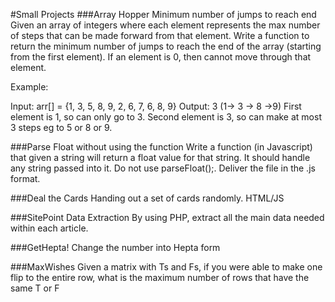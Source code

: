 #Small Projects
###Array Hopper
Minimum number of jumps to reach end
Given an array of integers where each element represents the max number of steps that can be made forward from that element. Write a function to return the minimum number of jumps to reach the end of the array (starting from the first element). If an element is 0, then cannot move through that element.

Example:

Input: arr[] = {1, 3, 5, 8, 9, 2, 6, 7, 6, 8, 9}
Output: 3 (1-> 3 -> 8 ->9)
First element is 1, so can only go to 3. Second element is 3, so can make at most 3 steps eg to 5 or 8 or 9.

###Parse Float without using the function
Write a function (in Javascript) that given a string will return a float value for that string. It should handle any string passed into it. Do not use parseFloat();. Deliver the file in the .js format.

###Deal the Cards
Handing out a set of cards randomly. HTML/JS

###SitePoint Data Extraction
By using PHP, extract all the main data needed within each article.

###GetHepta!
Change the number into Hepta form

###MaxWishes
Given a matrix with Ts and Fs, if you were able to make one flip to the entire row,
what is the maximum number of rows that have the same T or F